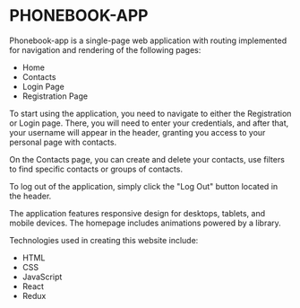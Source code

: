 # PHONEBOOK-APP

Phonebook-app is a single-page web application with routing implemented for
navigation and rendering of the following pages:

- Home
- Contacts
- Login Page
- Registration Page

To start using the application, you need to navigate to either the Registration
or Login page. There, you will need to enter your credentials, and after that,
your username will appear in the header, granting you access to your personal
page with contacts.

On the Contacts page, you can create and delete your contacts, use filters to
find specific contacts or groups of contacts.

To log out of the application, simply click the "Log Out" button located in the
header.

The application features responsive design for desktops, tablets, and mobile
devices. The homepage includes animations powered by a library.

Technologies used in creating this website include:

- HTML
- СSS
- JavaScript
- React
- Redux
